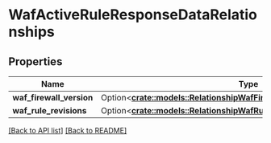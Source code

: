 # WafActiveRuleResponseDataRelationships

## Properties

Name | Type | Description | Notes
------------ | ------------- | ------------- | -------------
**waf_firewall_version** | Option<[**crate::models::RelationshipWafFirewallVersionWafFirewallVersion**](RelationshipWafFirewallVersionWafFirewallVersion.md)> |  | 
**waf_rule_revisions** | Option<[**crate::models::RelationshipWafRuleRevisionWafRuleRevisions**](RelationshipWafRuleRevisionWafRuleRevisions.md)> |  | 

[[Back to API list]](../README.md#documentation-for-api-endpoints) [[Back to README]](../README.md)


